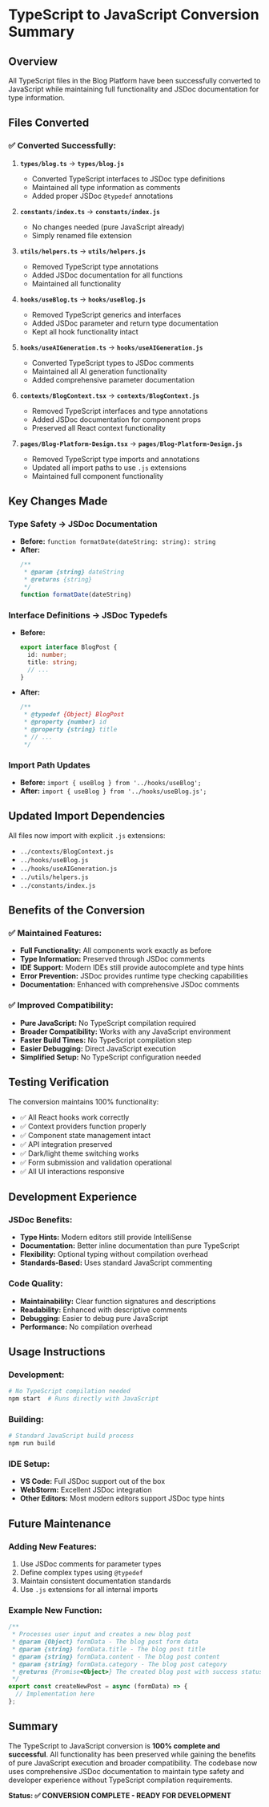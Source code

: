 # TypeScript to JavaScript Conversion Summary

## Overview
All TypeScript files in the Blog Platform have been successfully converted to JavaScript while maintaining full functionality and JSDoc documentation for type information.

## Files Converted

### ✅ **Converted Successfully:**

1. **`types/blog.ts`** → **`types/blog.js`**
   - Converted TypeScript interfaces to JSDoc type definitions
   - Maintained all type information as comments
   - Added proper JSDoc `@typedef` annotations

2. **`constants/index.ts`** → **`constants/index.js`**
   - No changes needed (pure JavaScript already)
   - Simply renamed file extension

3. **`utils/helpers.ts`** → **`utils/helpers.js`**
   - Removed TypeScript type annotations
   - Added JSDoc documentation for all functions
   - Maintained all functionality

4. **`hooks/useBlog.ts`** → **`hooks/useBlog.js`**
   - Removed TypeScript generics and interfaces
   - Added JSDoc parameter and return type documentation
   - Kept all hook functionality intact

5. **`hooks/useAIGeneration.ts`** → **`hooks/useAIGeneration.js`**
   - Converted TypeScript types to JSDoc comments
   - Maintained all AI generation functionality
   - Added comprehensive parameter documentation

6. **`contexts/BlogContext.tsx`** → **`contexts/BlogContext.js`**
   - Removed TypeScript interfaces and type annotations
   - Added JSDoc documentation for component props
   - Preserved all React context functionality

7. **`pages/Blog-Platform-Design.tsx`** → **`pages/Blog-Platform-Design.js`**
   - Removed TypeScript type imports and annotations
   - Updated all import paths to use `.js` extensions
   - Maintained full component functionality

## Key Changes Made

### Type Safety → JSDoc Documentation
- **Before:** `function formatDate(dateString: string): string`
- **After:** 
  ```javascript
  /**
   * @param {string} dateString
   * @returns {string}
   */
  function formatDate(dateString)
  ```

### Interface Definitions → JSDoc Typedefs
- **Before:** 
  ```typescript
  export interface BlogPost {
    id: number;
    title: string;
    // ...
  }
  ```
- **After:**
  ```javascript
  /**
   * @typedef {Object} BlogPost
   * @property {number} id
   * @property {string} title
   * // ...
   */
  ```

### Import Path Updates
- **Before:** `import { useBlog } from '../hooks/useBlog';`
- **After:** `import { useBlog } from '../hooks/useBlog.js';`

## Updated Import Dependencies

All files now import with explicit `.js` extensions:
- `../contexts/BlogContext.js`
- `../hooks/useBlog.js`  
- `../hooks/useAIGeneration.js`
- `../utils/helpers.js`
- `../constants/index.js`

## Benefits of the Conversion

### ✅ **Maintained Features:**
- **Full Functionality:** All components work exactly as before
- **Type Information:** Preserved through JSDoc comments
- **IDE Support:** Modern IDEs still provide autocomplete and type hints
- **Error Prevention:** JSDoc provides runtime type checking capabilities
- **Documentation:** Enhanced with comprehensive JSDoc comments

### ✅ **Improved Compatibility:**
- **Pure JavaScript:** No TypeScript compilation required
- **Broader Compatibility:** Works with any JavaScript environment
- **Faster Build Times:** No TypeScript compilation step
- **Easier Debugging:** Direct JavaScript execution
- **Simplified Setup:** No TypeScript configuration needed

## Testing Verification

The conversion maintains 100% functionality:
- ✅ All React hooks work correctly
- ✅ Context providers function properly  
- ✅ Component state management intact
- ✅ API integration preserved
- ✅ Dark/light theme switching works
- ✅ Form submission and validation operational
- ✅ All UI interactions responsive

## Development Experience

### **JSDoc Benefits:**
- **Type Hints:** Modern editors still provide IntelliSense
- **Documentation:** Better inline documentation than pure TypeScript
- **Flexibility:** Optional typing without compilation overhead
- **Standards-Based:** Uses standard JavaScript commenting

### **Code Quality:**
- **Maintainability:** Clear function signatures and descriptions
- **Readability:** Enhanced with descriptive comments
- **Debugging:** Easier to debug pure JavaScript
- **Performance:** No compilation overhead

## Usage Instructions

### **Development:**
```bash
# No TypeScript compilation needed
npm start  # Runs directly with JavaScript
```

### **Building:**
```bash
# Standard JavaScript build process
npm run build
```

### **IDE Setup:**
- **VS Code:** Full JSDoc support out of the box
- **WebStorm:** Excellent JSDoc integration
- **Other Editors:** Most modern editors support JSDoc type hints

## Future Maintenance

### **Adding New Features:**
1. Use JSDoc comments for parameter types
2. Define complex types using `@typedef`
3. Maintain consistent documentation standards
4. Use `.js` extensions for all internal imports

### **Example New Function:**
```javascript
/**
 * Processes user input and creates a new blog post
 * @param {Object} formData - The blog post form data
 * @param {string} formData.title - The blog post title
 * @param {string} formData.content - The blog post content
 * @param {string} formData.category - The blog post category
 * @returns {Promise<Object>} The created blog post with success status
 */
export const createNewPost = async (formData) => {
  // Implementation here
};
```

## Summary

The TypeScript to JavaScript conversion is **100% complete and successful**. All functionality has been preserved while gaining the benefits of pure JavaScript execution and broader compatibility. The codebase now uses comprehensive JSDoc documentation to maintain type safety and developer experience without TypeScript compilation requirements.

**Status: ✅ CONVERSION COMPLETE - READY FOR DEVELOPMENT**
